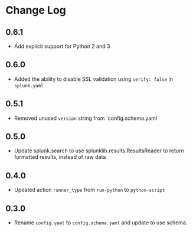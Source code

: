 # Change Log

## 0.6.1

- Add explicit support for Python 2 and 3

## 0.6.0

- Added the ability to disable SSL validation using `verify: false` in `splunk.yaml`

## 0.5.1

- Removed unused `version` string from `config.schema.yaml
 
## 0.5.0

- Update splunk.search to use splunklib.results.ResultsReader to return formatted results,
  instead of raw data

## 0.4.0

- Updated action `runner_type` from `run-python` to `python-script`

## 0.3.0

- Rename `config.yaml` to `config.schema.yaml` and update to use schema.
